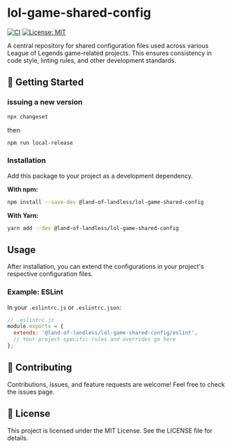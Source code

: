 # lol-game-shared-config

[![CI](https://github.com/land-of-landless/lol-game-shared-config/actions/workflows/main.yml/badge.svg)](https://github.com/land-of-landless/lol-game-shared-config/actions/workflows/main.yml)
[![License: MIT](https://img.shields.io/badge/License-MIT-yellow.svg)](https://opensource.org/licenses/MIT)

A central repository for shared configuration files used across various League of Legends game-related projects. This ensures consistency in code style, linting rules, and other development standards.

## 🚀 Getting Started

### issuing a new version

```bash
npx changeset
```

then

```bash
npm run local-release
```

### Installation

Add this package to your project as a development dependency.

**With npm:**

```bash
npm install --save-dev @land-of-landless/lol-game-shared-config
```

**With Yarn:**

```bash
yarn add --dev @land-of-landless/lol-game-shared-config
```

## Usage

After installation, you can extend the configurations in your project's respective configuration files.

### Example: ESLint

In your `.eslintrc.js` or `.eslintrc.json`:

```javascript
// .eslintrc.js
module.exports = {
  extends: '@land-of-landless/lol-game-shared-config/eslint',
  // Your project-specific rules and overrides go here
};
```

## 🤝 Contributing

Contributions, issues, and feature requests are welcome! Feel free to check the issues page.

## 📜 License

This project is licensed under the MIT License. See the LICENSE file for details.
